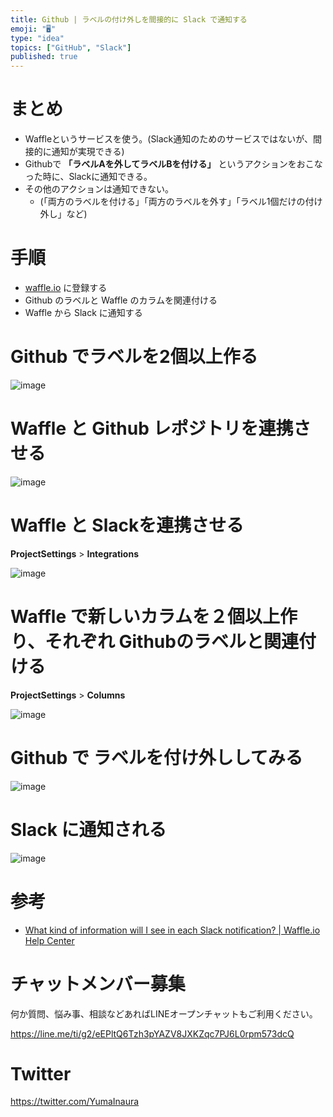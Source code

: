 ```yaml
---
title: Github | ラベルの付け外しを間接的に Slack で通知する
emoji: "🖥"
type: "idea"
topics: ["GitHub", "Slack"]
published: true
---
```


# まとめ

- Waffleというサービスを使う。(Slack通知のためのサービスではないが、間接的に通知が実現できる)
- Githubで **「ラベルAを外してラベルBを付ける」** というアクションをおこなった時に、Slackに通知できる。
- その他のアクションは通知できない。
  - (「両方のラベルを付ける」「両方のラベルを外す」「ラベル1個だけの付け外し」など)

# 手順

- [waffle.io](https://waffle.io/) に登録する
- Github のラベルと Waffle のカラムを関連付ける
- Waffle から Slack に通知する

# Github でラベルを2個以上作る

![image](https://qiita-image-store.s3.amazonaws.com/0/89618/e1f6aeed-a916-b5a5-868a-be9eed2051a6.png)



# Waffle と Github レポジトリを連携させる

![image](https://qiita-image-store.s3.amazonaws.com/0/89618/9b6de757-b82b-f996-7702-a61e0c25c8e6.png)

# Waffle と Slackを連携させる

**ProjectSettings** > **Integrations** 

![image](https://qiita-image-store.s3.amazonaws.com/0/89618/ea4cae95-1f11-7644-b0a7-49660c32d0c2.png)

# Waffle で新しいカラムを２個以上作り、それぞれ Githubのラベルと関連付ける

**ProjectSettings** > **Columns** 

![image](https://qiita-image-store.s3.amazonaws.com/0/89618/3f49b941-4702-81d3-3358-c47bfb618add.png)

# Github で ラベルを付け外ししてみる

![image](https://qiita-image-store.s3.amazonaws.com/0/89618/4d883faa-3af0-bac6-f9a1-fb1b758ce9e2.png)


# Slack に通知される

![image](https://qiita-image-store.s3.amazonaws.com/0/89618/8fa2a178-e790-7471-bfd9-c8ae68666f9b.png)

# 参考

- [What kind of information will I see in each Slack notification? | Waffle.io Help Center](https://help.waffle.io/slack-integration/what-kind-of-information-will-i-see-in-each-slack-notification)








<!-- Update From Qiita API -->

# チャットメンバー募集


何か質問、悩み事、相談などあればLINEオープンチャットもご利用ください。

https://line.me/ti/g2/eEPltQ6Tzh3pYAZV8JXKZqc7PJ6L0rpm573dcQ





# Twitter


https://twitter.com/YumaInaura


<!-- Update From Qiita API -->


